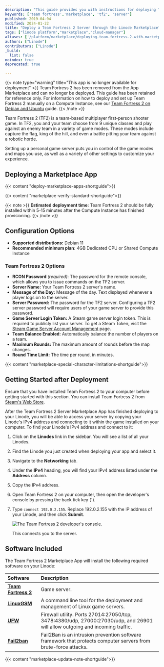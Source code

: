 ```yaml
---
description: "This guide provides you with instructions for deploying Team Fortress 2, a team-based multiplayer first-person shooter game, on a Linode using the Marketplace Apps."
keywords: ['team fortress','marketplace', 'tf2', 'server']
published: 2019-04-04
modified: 2024-01-22
title: "Deploy a Team Fortress 2 Server through the Linode Marketplace"
tags: ["linode platform","marketplace","cloud-manager"]
aliases: ['/platform/marketplace/deploying-team-fortress-2-with-marketplace-apps/', '/platform/one-click/deploying-team-fortress-2-with-one-click-apps/','/guides/deploying-team-fortress-2-with-one-click-apps/','/guides/deploying-team-fortress-2-with-marketplace-apps/','/guides/team-fortress-2-marketplace-app/']
authors: ["Linode"]
contributors: ["Linode"]
_build:
  list: false
noindex: true
deprecated: true

---
```

{{< note type="warning" title="This app is no longer available for deployment" >}}
Team Fortress 2 has been removed from the App Marketplace and can no longer be deployed. This guide has been retained for reference only. For information on how to deploy and set up Team Fortress 2 manually on a Compute Instance, see our [Team Fortress 2 on Debian and Ubuntu](/docs/guides/team-fortress2-on-debian-and-ubuntu/) guide.
{{< /note >}}

Team Fortress 2 (TF2) is a team-based multiplayer first-person shooter game. In TF2, you and your team choose from 9 unique classes and play against an enemy team in a variety of game modes. These modes include capture the flag, king of the hill, and even a battle pitting your team against a robotic horde.

Setting up a personal game server puts you in control of the game modes and maps you use, as well as a variety of other settings to customize your experience.

## Deploying a Marketplace App

{{< content "deploy-marketplace-apps-shortguide">}}

{{< content "marketplace-verify-standard-shortguide">}}

{{< note >}}
**Estimated deployment time:** Team Fortress 2 should be fully installed within 5-15 minutes after the Compute Instance has finished provisioning.
{{< /note >}}

## Configuration Options

- **Supported distributions:** Debian 11
- **Recommended minimum plan:** 4GB Dedicated CPU or Shared Compute Instance

### Team Fortress 2 Options

- **RCON Password** *(required)*: The password for the remote console, which allows you to issue commands on the TF2 server.
- **Server Name:** Your Team Fortress 2 server's name.
- **Message of the Day:** Message of the day. Text displayed whenever a player logs on to the server.
- **Server Password:** The password for the TF2 server. Configuring a TF2 server password will require users of your game server to provide this password.
- **Game Server Login Token:** A Steam game server login token. This is required to publicly list your server. To get a Steam Token, visit the [Steam Game Server Account Management](https://steamcommunity.com/dev/managegameservers) page.
- **Team Balance Enabled:** Automatically balance the number of players on a team.
- **Maximum Rounds:** The maximum amount of rounds before the map changes.
- **Round Time Limit:** The time per round, in minutes.

{{< content "marketplace-special-character-limitations-shortguide">}}

## Getting Started after Deployment

Ensure that you have installed Team Fortress 2 to your computer before getting started with this section. You can install Team Fortress 2 from [Steam's Web Store](https://store.steampowered.com/app/440/Team_Fortress_2/).

After the Team Fortress 2 Server Marketplace App has finished deploying to your Linode, you will be able to access your server by copying your Linode's IPv4 address and connecting to it within the game installed on your computer. To find your Linode's IPv4 address and connect to it:

1. Click on the **Linodes** link in the sidebar. You will see a list of all your Linodes.

2. Find the Linode you just created when deploying your app and select it.

3. Navigate to the **Networking** tab.

4. Under the **IPv4** heading, you will find your IPv4 address listed under the **Address** column.

5. Copy the IPv4 address.

6. Open Team Fortress 2 on your computer, then open the developer's console by pressing the back tick key (**`**).

7. Type `connect 192.0.2.155`. Replace 192.0.2.155 with the IP address of your Linode, and then click **Submit**.

    ![The Team Fortress 2 developer's console.](marketplace-tf2-developers-console.png)

    This connects you to the server.

## Software Included

The Team Fortress 2 Marketplace App will install the following required software on your Linode:

| **Software** | **Description** |
|:--------------|:------------|
| [**Team Fortress 2**](http://www.teamfortress.com/) | Game server. |
| [**LinuxGSM**](https://linuxgsm.com) | A command line tool for the deployment and management of Linux game servers. |
| [**UFW**](https://wiki.ubuntu.com/UncomplicatedFirewall) | Firewall utility. Ports 27014:27050/tcp, 3478:4380/udp, 27000:27030/udp, and 26901 will allow outgoing and incoming traffic. |
| [**Fail2ban**](https://www.fail2ban.org/wiki/index.php/Main_Page) | Fail2Ban is an intrusion prevention software framework that protects computer servers from brute-force attacks. |

{{< content "marketplace-update-note-shortguide">}}
